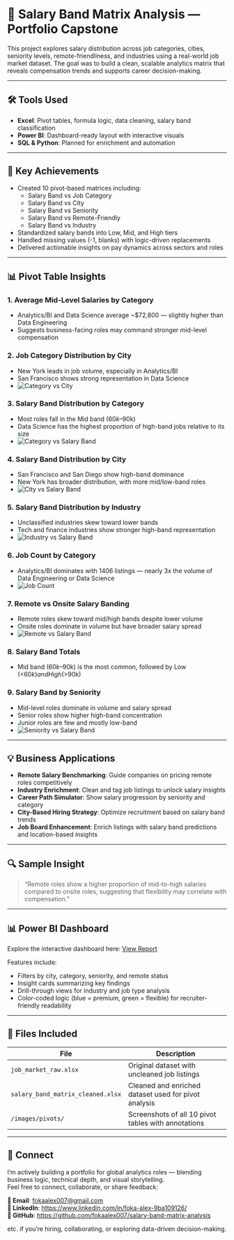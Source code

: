 # 💼 Salary Band Matrix Analysis — Portfolio Capstone

This project explores salary distribution across job categories, cities, seniority levels, remote-friendliness, and industries using a real-world job market dataset. The goal was to build a clean, scalable analytics matrix that reveals compensation trends and supports career decision-making.

---

## 🛠️ Tools Used

- **Excel**: Pivot tables, formula logic, data cleaning, salary band classification  
- **Power BI**: Dashboard-ready layout with interactive visuals  
- **SQL & Python**: Planned for enrichment and automation

---

## 🔑 Key Achievements

- Created 10 pivot-based matrices including:
  - Salary Band vs Job Category  
  - Salary Band vs City  
  - Salary Band vs Seniority  
  - Salary Band vs Remote-Friendly  
  - Salary Band vs Industry  
- Standardized salary bands into Low, Mid, and High tiers  
- Handled missing values (-1, blanks) with logic-driven replacements  
- Delivered actionable insights on pay dynamics across sectors and roles

---

## 📊 Pivot Table Insights

### 1. **Average Mid-Level Salaries by Category**
- Analytics/BI and Data Science average ~$72,800 — slightly higher than Data Engineering  
- Suggests business-facing roles may command stronger mid-level compensation

### 2. **Job Category Distribution by City**
- New York leads in job volume, especially in Analytics/BI  
- San Francisco shows strong representation in Data Science  
- ![Category vs City](images/pivots/category%20vs%20city.PNG)

### 3. **Salary Band Distribution by Category**
- Most roles fall in the Mid band ($60k–$90k)  
- Data Science has the highest proportion of high-band jobs relative to its size  
- ![Category vs Salary Band](images/pivots/category%20vs%20salary%20band.PNG)

### 4. **Salary Band Distribution by City**
- San Francisco and San Diego show high-band dominance  
- New York has broader distribution, with more mid/low-band roles  
- ![City vs Salary Band](images/pivots/city%20vs%20salary%20band.PNG)

### 5. **Salary Band Distribution by Industry**
- Unclassified industries skew toward lower bands  
- Tech and finance industries show stronger high-band representation  
- ![Industry vs Salary Band](images/pivots/industry%20vs%20salary%20band.PNG)

### 6. **Job Count by Category**
- Analytics/BI dominates with 1406 listings — nearly 3x the volume of Data Engineering or Data Science  
- ![Job Count](images/pivots/job%20count.PNG)

### 7. **Remote vs Onsite Salary Banding**
- Remote roles skew toward mid/high bands despite lower volume  
- Onsite roles dominate in volume but have broader salary spread  
- ![Remote vs Salary Band](images/pivots/remote%20friendly%20vs%20salary%20%20band.PNG)

### 8. **Salary Band Totals**
- Mid band ($60k–$90k) is the most common, followed by Low (<$60k) and High (>$90k)

### 9. **Salary Band by Seniority**
- Mid-level roles dominate in volume and salary spread  
- Senior roles show higher high-band concentration  
- Junior roles are few and mostly low-band  
- ![Seniority vs Salary Band](images/pivots/salary%20band%20vs%20seniority.PNG)

---

## 💡 Business Applications

- **Remote Salary Benchmarking**: Guide companies on pricing remote roles competitively  
- **Industry Enrichment**: Clean and tag job listings to unlock salary insights  
- **Career Path Simulator**: Show salary progression by seniority and category  
- **City-Based Hiring Strategy**: Optimize recruitment based on salary band trends  
- **Job Board Enhancement**: Enrich listings with salary band predictions and location-based insights

---

## 🔍 Sample Insight

> “Remote roles show a higher proportion of mid-to-high salaries compared to onsite roles, suggesting that flexibility may correlate with compensation.”

---

## 📊 Power BI Dashboard

Explore the interactive dashboard here: [View Report](https://app.powerbi.com/view?r=eyJrIjoiMGQ3ZDQzODMtNjFiYy00M2U4LTg5ZWEtNWJiYzk0Y2ZjMzg2IiwidCI6IjBjODJhNjJmLTIzYzMtNGUwZS05MzRlLTRhOGMxZmRkYjQ2OSJ9)

Features include:
- Filters by city, category, seniority, and remote status  
- Insight cards summarizing key findings  
- Drill-through views for industry and job type analysis  
- Color-coded logic (blue = premium, green = flexible) for recruiter-friendly readability

---

## 📂 Files Included

| File | Description |
|------|-------------|
| `job_market_raw.xlsx` | Original dataset with uncleaned job listings |
| `salary_band_matrix_cleaned.xlsx` | Cleaned and enriched dataset used for pivot analysis |
| `/images/pivots/` | Screenshots of all 10 pivot tables with annotations |

---

## 🔗 Connect

I’m actively building a portfolio for global analytics roles — blending business logic, technical depth, and visual storytelling.  
Feel free to connect, collaborate, or share feedback:

**📧 Email**: fokaalex007@gmail.com  
**🔗 LinkedIn**: https://www.linkedin.com/in/foka-alex-9ba109126/  
**📁 GitHub**: https://github.com/fokaalex007/salary-band-matrix-analysis  

etc. if you’re hiring, collaborating, or exploring data-driven decision-making.
